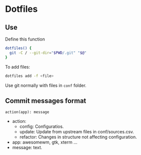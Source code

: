 # Dotfiles

## Use

Define this function

```bash
dotfiles() {
  git -C / --git-dir="$PWD/.git" "$@"
}
```

To add files:

```bash
dotfiles add -f <file>
```

Use git normally with files in `conf` folder.

## Commit messages format

`action(app): message`

- action:
  - config: Configuratios.
  - update: Update from upstream files in conf/sources.csv.
  - refactor: Changes in structure not affecting configuration.
- app: awesomewm, gtk, xterm ...
- message: text.


